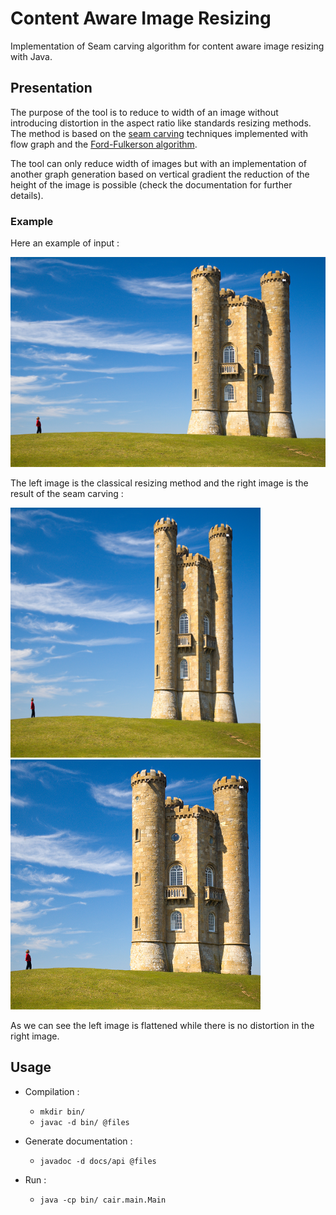 # Content Aware Image Resizing

Implementation of Seam carving algorithm for content aware image resizing with Java.

## Presentation

The purpose of the tool is to reduce to width of an image without introducing distortion in the aspect ratio like standards resizing methods.
The method is based on the [seam carving](https://en.wikipedia.org/wiki/Seam_carving) techniques implemented with flow graph and the [Ford-Fulkerson algorithm](https://en.wikipedia.org/wiki/Ford%E2%80%93Fulkerson_algorithm).

The tool can only reduce width of images but with an implementation of another graph generation based on vertical gradient the reduction of the height of the image is possible (check the documentation for further details).

### Example

Here an example of input :

![tower](./doc/results/tower.png)

The left image is the classical resizing method and the right image is the result of the seam carving :

![resize-tower](./doc/results/tower_resize.png) ![result-tower](./doc/results/tower_result.png)

As we can see the left image is flattened while there is no distortion in the right image.


## Usage

* Compilation :
	- `mkdir bin/`
	- `javac -d bin/ @files`

* Generate documentation :
	- `javadoc -d docs/api @files`

* Run :
	- `java -cp bin/ cair.main.Main`
